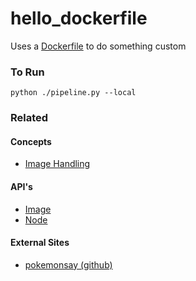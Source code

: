 # hello_dockerfile

Uses a [Dockerfile](./Dockerfile) to do something custom


### To Run

    python ./pipeline.py --local

### Related

#### Concepts

- [Image Handling](https://www.conducto.com/docs/basics/image-handling#go-custom-with-a-dockerfile)

#### API's

- [Image](https://conducto.com/api/docker.html#conducto.Image)
- [Node](https://conducto.com/api/nodes.html)

#### External Sites

- [pokemonsay (github)](https://github.com/possatti/pokemonsay)
